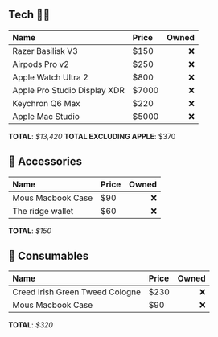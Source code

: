 ## Tech 🧑‍💻

| Name | Price | Owned |
|:---- | :---- | -----:| 
| Razer Basilisk V3 | $150 | ❌ |
| Airpods Pro v2 | $250 | ❌ |
| Apple Watch Ultra 2 | $800 | ❌ |
| Apple Pro Studio Display XDR | $7000| ❌ |
| Keychron Q6 Max | $220 | ❌ |
| Apple Mac Studio | $5000 | ❌ |

**TOTAL**: _$13,420_ **TOTAL EXCLUDING APPLE**: $370

## 🎀 Accessories
| Name | Price | Owned |
|:---- | :---- | -----:| 
| Mous Macbook Case | $90 | ❌ |
| The ridge wallet | $60 | ❌ |

**TOTAL**: _$150_

## 🥧 Consumables
| Name | Price | Owned |
|:---- | :---- | -----:| 
| Creed Irish Green Tweed Cologne | $230 | ❌ |
| Mous Macbook Case | $90 | ❌ |

**TOTAL**: _$320_
